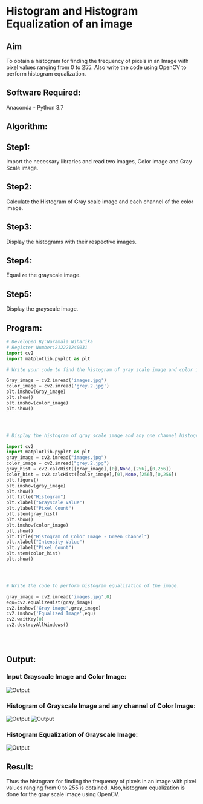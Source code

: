 # Histogram and Histogram Equalization of an image
## Aim
To obtain a histogram for finding the frequency of pixels in an Image with pixel values ranging from 0 to 255. Also write the code using OpenCV to perform histogram equalization.

## Software Required:
Anaconda - Python 3.7

## Algorithm:
## Step1:
Import the necessary libraries and read two images, Color image and Gray Scale image.

## Step2:
Calculate the Histogram of Gray scale image and each channel of the color image.

## Step3:
Display the histograms with their respective images.

## Step4:
Equalize the grayscale image.

## Step5:
Display the grayscale image.

## Program:
```python
# Developed By:Naramala Niharika
# Register Number:212221240031
import cv2
import matplotlib.pyplot as plt

# Write your code to find the histogram of gray scale image and color image channels.

Gray_image = cv2.imread('images.jpg')
color_image = cv2.imread('grey.2.jpg')
plt.imshow(Gray_image)
plt.show()
plt.imshow(color_image)
plt.show()




# Display the histogram of gray scale image and any one channel histogram from color image:

import cv2
import matplotlib.pyplot as plt
gray_image = cv2.imread("images.jpg")
color_image = cv2.imread("grey.2.jpg")
gray_hist = cv2.calcHist([gray_image],[0],None,[256],[0,256])
color_hist = cv2.calcHist([color_image],[0],None,[256],[0,256])
plt.figure()
plt.imshow(gray_image)
plt.show()
plt.title("Histogram")
plt.xlabel("Grayscale Value")
plt.ylabel("Pixel Count")
plt.stem(gray_hist)
plt.show()
plt.imshow(color_image)
plt.show()
plt.title("Histogram of Color Image - Green Channel")
plt.xlabel("Intensity Value")
plt.ylabel("Pixel Count")
plt.stem(color_hist)
plt.show()




# Write the code to perform histogram equalization of the image. 

gray_image = cv2.imread('images.jpg',0)
equ=cv2.equalizeHist(gray_image)
cv2.imshow('Gray image',gray_image)
cv2.imshow('Equalized Image',equ)
cv2.waitKey(0)
cv2.destroyAllWindows()





```
## Output:

### Input Grayscale Image and Color Image:
![Output](https://github.com/naramala-niharika/Histogram-of-an-image/blob/main/e1.PNG?raw=true)


### Histogram of Grayscale Image and any channel of Color Image:

![Output](https://github.com/naramala-niharika/Histogram-of-an-image/blob/main/E2.PNG?raw=true)
![Output](https://github.com/naramala-niharika/Histogram-of-an-image/blob/main/2e.PNG?raw=true)

### Histogram Equalization of Grayscale Image:
![Output](https://github.com/naramala-niharika/Histogram-of-an-image/blob/main/E3.PNG?raw=true)

## Result: 
Thus the histogram for finding the frequency of pixels in an image with pixel values ranging from 0 to 255 is obtained. Also,histogram equalization is done for the gray scale image using OpenCV.
